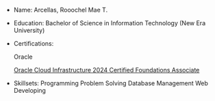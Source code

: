 - Name: Arcellas, Rooochel Mae T.
- Education: Bachelor of Science in Information Technology (New Era University)
- Certifications:
  
  Oracle
  
  [Oracle Cloud Infrastructure 2024 Certified Foundations Associate](https://objectstorage.us-phoenix-1.oraclecloud.com/p/c3pofC7CHkSqKCRIe7q91rfgM9hXgQQW-GN-CtR9tbzkW4HIN0H02OJ8xwoeHPO_/n/axdnydvy8b2d/b/BCKMLPHXDEV_IMAGES/o/img/PROD/Learning-Path_badge_default.png)
  
- Skillsets: Programming Problem Solving Database Management Web Developing

<!---
git-mae/git-mae is a ✨ special ✨ repository because its `README.md` (this file) appears on your GitHub profile.
You can click the Preview link to take a look at your changes.
--->
